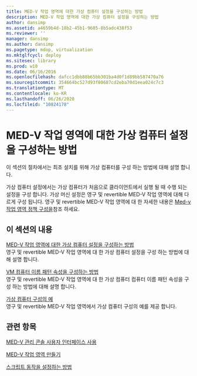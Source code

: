 ```yaml
---
title: MED-V 작업 영역에 대한 가상 컴퓨터 설정을 구성하는 방법
description: MED-V 작업 영역에 대한 가상 컴퓨터 설정을 구성하는 방법
author: dansimp
ms.assetid: a4659b4d-18b2-45b1-9605-8b5adc438f53
ms.reviewer: ''
manager: dansimp
ms.author: dansimp
ms.pagetype: mdop, virtualization
ms.mktglfcycl: deploy
ms.sitesec: library
ms.prod: w10
ms.date: 06/16/2016
ms.openlocfilehash: dafcc1dbb88b65bb301ba4d0f1d89bb587470a76
ms.sourcegitcommit: 354664bc527d93f80687cd2eba70d1eea024c7c3
ms.translationtype: MT
ms.contentlocale: ko-KR
ms.lasthandoff: 06/26/2020
ms.locfileid: "10824178"
---
```

# MED-V 작업 영역에 대한 가상 컴퓨터 설정을 구성하는 방법


이 섹션의 절차에서는 최초 설치를 위해 가상 컴퓨터를 구성 하는 방법에 대해 설명 합니다.

가상 컴퓨터 설정에서는 가상 컴퓨터가 처음으로 클라이언트에서 실행 될 때 수행 되는 설정을 구성 합니다. 가상 머신 설정은 영구 및 revertible MED-V 작업 영역에 대해 다르게 구성 됩니다. 영구 및 revertible MED-V 작업 영역에 대 한 자세한 내용은 [Med-v 작업 영역 정책 구성을](configuring-med-v-workspace-policies.md)참조 하세요.

## 이 섹션의 내용


<a href="" id="how-to-configure-the-virtual-machine-setup-for-a-med-v-workspace"></a>[MED-V 작업 영역에 대한 가상 컴퓨터 설정을 구성하는 방법](how-to-configure-the-virtual-machine-setup-for-a-med-v-workspacemedvv2.md)  
영구 및 revertible MED-V 작업 영역에 대 한 가상 컴퓨터 설정을 구성 하는 방법에 대해 설명 합니다.

<a href="" id="how-to-configure-vm-computer-name-pattern-properties"></a>[VM 컴퓨터 이름 패턴 속성을 구성하는 방법](how-to-configure-vm-computer-name-pattern-propertiesmedvv2.md)  
영구 및 revertible MED-V 작업 영역에 대 한 가상 컴퓨터 컴퓨터 이름 패턴 속성을 구성 하는 방법에 대해 설명 합니다.

<a href="" id="examples-of-virtual-machine-configurations"></a>[가상 컴퓨터 구성의 예](examples-of-virtual-machine-configurationsv2.md)  
영구 및 revertible MED-V 작업 영역에서 가상 컴퓨터 구성의 예를 제공 합니다.

## 관련 항목


[MED-V 관리 콘솔 사용자 인터페이스 사용](using-the-med-v-management-console-user-interface.md)

[MED-V 작업 영역 만들기](creating-a-med-v-workspacemedv-10-sp1.md)

[스크립트 동작을 설정하는 방법](how-to-set-up-script-actions.md)

 

 





